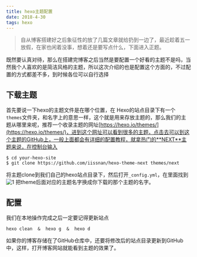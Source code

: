 ```yaml
---
title: hexo主题配置
date: 2018-4-30 
tags: hexo
---
```


>自从博客搭建好之后象征性的放了几篇文章就给扔到一边了，最近趁着五一放假，在家也闲着没事，想着还是要写点什么，下面进入正题。

既然要认真对待，那么在搭建完博客之后当然是要配置一个好看的主题不是吗，当然我个人喜欢的是简洁风格的主题，所以这次介绍的也是配置这个方面的，不过配置的方式都差不多，到时候各位可以自行选择

## 下载主题
首先要说一下hexo的主题文件是在哪个位置，在 Hexo的站点目录下有一个`themes`文件夹，和名字上的意思一样，这个就是用来存放主题的，那么我们的主题从哪里来呢，推荐一个收录主题的网址[https://hexo.io/themes/](https://hexo.io/themes/)，进到这个网址可以看到很多的主题，点击去可以到这个主题的GitHub上，一般上面都会有详细的配置教程，就拿热门的**NEXT**主题来说，在控制台输入
 
    $ cd your-hexo-site  
    $ git clone https://github.com/iissnan/hexo-theme-next themes/next
将主题clone到我们自己的hexo站点目录下，然后打开`_config.yml`，在里面找到
![1](https://li-7857.oss-cn-beijing.aliyuncs.com/imgs/1.png?Expires=1525207875&OSSAccessKeyId=TMP.AQG-2hGGT7UlhcxUWij5ViadteIZLyY4oZ744RVmBBSTAgOW83BDmw1c8vZEAAAwLAIUcI4AqzQ3keTqKsfUViZ7UXKDK5ECFHrmY3wAIYp5l4TNy5ZRHhkB8vQv&Signature=3nJNL7qSJ%2F9yMeW4HuiLoHAi0K4%3D)
把theme后面对应的主题名字换成你下载的那个主题的名字。

## 配置
我们在本地操作完成之后一定要记得更新站点

    hexo clean  &  hexo g  &  hexo d
如果你的博客存储在了GitHub仓库中，还要将修改后的站点目录更新到GitHub中，这样，打开博客网站就能看到主题的效果了。